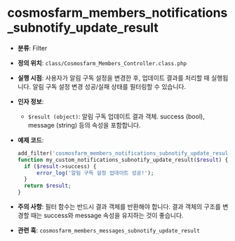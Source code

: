# cosmosfarm_members_notifications_subnotify_update_result

- **분류**: Filter
- **정의 위치**: `class/Cosmosfarm_Members_Controller.class.php`
- **실행 시점**: 사용자가 알림 구독 설정을 변경한 후, 업데이트 결과를 처리할 때 실행됩니다. 알림 구독 설정 변경 성공/실패 상태를 필터링할 수 있습니다.
- **인자 정보**:
  - `$result (object)`: 알림 구독 업데이트 결과 객체. success (bool), message (string) 등의 속성을 포함합니다.
- **예제 코드**:

  ```php
  add_filter('cosmosfarm_members_notifications_subnotify_update_result', 'my_custom_notifications_subnotify_update_result');
  function my_custom_notifications_subnotify_update_result($result) {
    if ($result->success) {
        error_log('알림 구독 설정 업데이트 성공!');
    }
    return $result;
  }
  ```

- **주의 사항**: 필터 함수는 반드시 결과 객체를 반환해야 합니다. 결과 객체의 구조를 변경할 때는 success와 message 속성을 유지하는 것이 좋습니다.
- **관련 훅**: `cosmosfarm_members_messages_subnotify_update_result`
